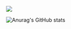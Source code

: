 <img src="https://github.com/hankyungeun/hankyungeun/assets/57738749/2df7da2b-5607-4762-9cf6-aec085bbce3f">

![Anurag's GitHub stats](https://github-readme-stats.vercel.app/api?username=hankyungeun&show_icons=true&theme=pink)

